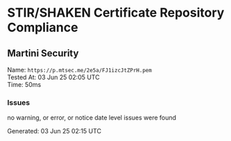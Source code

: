 # STIR/SHAKEN Certificate Repository Compliance

## Martini Security

Name: `https://p.mtsec.me/2e5a/FJ1izcJtZPrH.pem`\
Tested At: 03 Jun 25 02:05 UTC\
Time: 50ms

### Issues

no warning, or error, or notice date level issues were found

Generated: 03 Jun 25 02:15 UTC